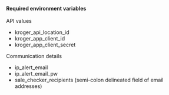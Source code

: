 <b>Required environment variables</b>
<br><br>
API values
* kroger_api_location_id
* kroger_app_client_id
* kroger_app_client_secret

Communication details
* ip_alert_email
* ip_alert_email_pw
* sale_checker_recipients (semi-colon delineated field of email addresses)
